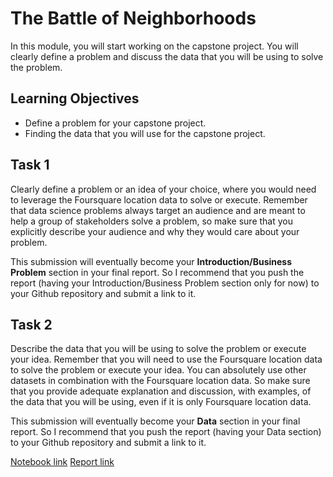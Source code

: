 # The Battle of Neighborhoods

In this module, you will start working on the capstone project. You will clearly define a problem and discuss the data that you will be using to solve the problem.

## Learning Objectives
- Define a problem for your capstone project.
- Finding the data that you will use for the capstone project.

## Task 1

Clearly define a problem or an idea of your choice, where you would need to leverage the Foursquare location data to solve or execute. Remember that data science problems always target an audience and are meant to help a group of stakeholders solve a problem, so make sure that you explicitly describe your audience and why they would care about your problem.

This submission will eventually become your **Introduction/Business Problem** section in your final report. So I recommend that you push the report (having your Introduction/Business Problem section only for now) to your Github repository and submit a link to it.

## Task 2

Describe the data that you will be using to solve the problem or execute your idea. Remember that you will need to use the Foursquare location data to solve the problem or execute your idea. You can absolutely use other datasets in combination with the Foursquare location data. So make sure that you provide adequate explanation and discussion, with examples, of the data that you will be using, even if it is only Foursquare location data.

This submission will eventually become your **Data** section in your final report. So I recommend that you push the report (having your Data section) to your Github repository and submit a link to it.

[Notebook link](https://github.com/ValdsteiN/IBM_Data_Science_certification_course/blob/main/9.Applied%20Data%20Science%20Capstone/Week%204%20-%20The%20Battle%20of%20Neighborhoods%20Pt.1/Capstone%20Project%20Pt.1.ipynb)
[Report link](https://github.com/ValdsteiN/IBM_Data_Science_certification_course/blob/main/9.Applied%20Data%20Science%20Capstone/Week%204%20-%20The%20Battle%20of%20Neighborhoods%20Pt.1/IBM%20Capstone%20Project%20Report%20Pt.1%20(incomplete).pdf)